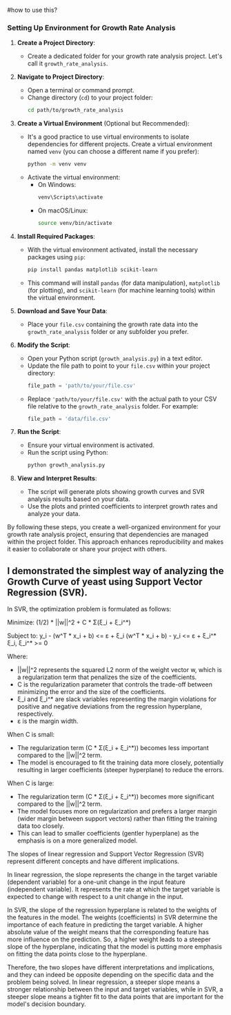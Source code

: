 #how to use this?
### Setting Up Environment for Growth Rate Analysis

1. **Create a Project Directory**:
   - Create a dedicated folder for your growth rate analysis project. Let's call it `growth_rate_analysis`.

2. **Navigate to Project Directory**:
   - Open a terminal or command prompt.
   - Change directory (`cd`) to your project folder:
     ```bash
     cd path/to/growth_rate_analysis
     ```

3. **Create a Virtual Environment** (Optional but Recommended):
   - It's a good practice to use virtual environments to isolate dependencies for different projects. Create a virtual environment named `venv` (you can choose a different name if you prefer):
     ```bash
     python -m venv venv
     ```
   - Activate the virtual environment:
     - On Windows:
       ```bash
       venv\Scripts\activate
       ```
     - On macOS/Linux:
       ```bash
       source venv/bin/activate
       ```

4. **Install Required Packages**:
   - With the virtual environment activated, install the necessary packages using `pip`:
     ```bash
     pip install pandas matplotlib scikit-learn
     ```

   - This command will install `pandas` (for data manipulation), `matplotlib` (for plotting), and `scikit-learn` (for machine learning tools) within the virtual environment.

5. **Download and Save Your Data**:
   - Place your `file.csv` containing the growth rate data into the `growth_rate_analysis` folder or any subfolder you prefer.

6. **Modify the Script**:
   - Open your Python script (`growth_analysis.py`) in a text editor.
   - Update the file path to point to your `file.csv` within your project directory:
     ```python
     file_path = 'path/to/your/file.csv'
     ```
   - Replace `'path/to/your/file.csv'` with the actual path to your CSV file relative to the `growth_rate_analysis` folder. For example:
     ```python
     file_path = 'data/file.csv'
     ```

7. **Run the Script**:
   - Ensure your virtual environment is activated.
   - Run the script using Python:
     ```bash
     python growth_analysis.py
     ```

8. **View and Interpret Results**:
   - The script will generate plots showing growth curves and SVR analysis results based on your data.
   - Use the plots and printed coefficients to interpret growth rates and analyze your data.

By following these steps, you create a well-organized environment for your growth rate analysis project, ensuring that dependencies are managed within the project folder. This approach enhances reproducibility and makes it easier to collaborate or share your project with others.



## I demonstrated the simplest way of analyzing the Growth Curve of yeast using Support Vector Regression (SVR). 
In SVR, the optimization problem is formulated as follows:

Minimize: (1/2) * ||w||^2 + C * Σ(ξ_i + ξ_i^*)

Subject to: y_i - (w^T * x_i + b) <= ε + ξ_i
            (w^T * x_i + b) - y_i <= ε + ξ_i^*
            ξ_i, ξ_i^* >= 0

Where:

- ||w||^2 represents the squared L2 norm of the weight vector w, which is a regularization term that penalizes the size of the coefficients.
- C is the regularization parameter that controls the trade-off between minimizing the error and the size of the coefficients.
- ξ_i and ξ_i^* are slack variables representing the margin violations for positive and negative deviations from the regression hyperplane, respectively.
- ε is the margin width.

When C is small:

- The regularization term (C * Σ(ξ_i + ξ_i^*)) becomes less important compared to the ||w||^2 term.
- The model is encouraged to fit the training data more closely, potentially resulting in larger coefficients (steeper hyperplane) to reduce the errors.

When C is large:

- The regularization term (C * Σ(ξ_i + ξ_i^*)) becomes more significant compared to the ||w||^2 term.
- The model focuses more on regularization and prefers a larger margin (wider margin between support vectors) rather than fitting the training data too closely.
- This can lead to smaller coefficients (gentler hyperplane) as the emphasis is on a more generalized model.

The slopes of linear regression and Support Vector Regression (SVR) represent different concepts and have different implications.

In linear regression, the slope represents the change in the target variable (dependent variable) for a one-unit change in the input feature (independent variable). It represents the rate at which the target variable is expected to change with respect to a unit change in the input.

In SVR, the slope of the regression hyperplane is related to the weights of the features in the model. The weights (coefficients) in SVR determine the importance of each feature in predicting the target variable. A higher absolute value of the weight means that the corresponding feature has more influence on the prediction. So, a higher weight leads to a steeper slope of the hyperplane, indicating that the model is putting more emphasis on fitting the data points close to the hyperplane.

Therefore, the two slopes have different interpretations and implications, and they can indeed be opposite depending on the specific data and the problem being solved. In linear regression, a steeper slope means a stronger relationship between the input and target variables, while in SVR, a steeper slope means a tighter fit to the data points that are important for the model's decision boundary.
